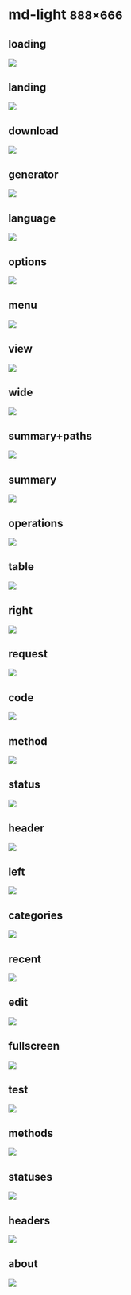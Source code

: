# md-light <small>888&times;666</small>

## loading

[![](./images/light_md_01_loading.png)](./images/light_md_01_loading.png)

## landing

[![](./images/light_md_02_landing.png)](./images/light_md_02_landing.png)

## download

[![](./images/light_md_03_download.png)](./images/light_md_03_download.png)

## generator

[![](./images/light_md_04_generator.png)](./images/light_md_04_generator.png)

## language

[![](./images/light_md_05_language.png)](./images/light_md_05_language.png)

## options

[![](./images/light_md_06_options.png)](./images/light_md_06_options.png)

## menu

[![](./images/light_md_07_menu.png)](./images/light_md_07_menu.png)

## view

[![](./images/light_md_08_view.png)](./images/light_md_08_view.png)

## wide

[![](./images/light_md_09_wide.png)](./images/light_md_09_wide.png)

## summary+paths

[![](./images/light_md_10_summary+paths.png)](./images/light_md_10_summary+paths.png)

## summary

[![](./images/light_md_11_summary.png)](./images/light_md_11_summary.png)

## operations

[![](./images/light_md_12_operations.png)](./images/light_md_12_operations.png)

## table

[![](./images/light_md_13_table.png)](./images/light_md_13_table.png)

## right

[![](./images/light_md_14_right.png)](./images/light_md_14_right.png)

## request

[![](./images/light_md_15_request.png)](./images/light_md_15_request.png)

## code

[![](./images/light_md_16_code.png)](./images/light_md_16_code.png)

## method

[![](./images/light_md_17_method.png)](./images/light_md_17_method.png)

## status

[![](./images/light_md_18_status.png)](./images/light_md_18_status.png)

## header

[![](./images/light_md_19_header.png)](./images/light_md_19_header.png)

## left

[![](./images/light_md_20_left.png)](./images/light_md_20_left.png)

## categories

[![](./images/light_md_21_categories.png)](./images/light_md_21_categories.png)

## recent

[![](./images/light_md_22_recent.png)](./images/light_md_22_recent.png)

## edit

[![](./images/light_md_23_edit.png)](./images/light_md_23_edit.png)

## fullscreen

[![](./images/light_md_24_fullscreen.png)](./images/light_md_24_fullscreen.png)

## test

[![](./images/light_md_25_test.png)](./images/light_md_25_test.png)

## methods

[![](./images/light_md_26_methods.png)](./images/light_md_26_methods.png)

## statuses

[![](./images/light_md_27_statuses.png)](./images/light_md_27_statuses.png)

## headers

[![](./images/light_md_28_headers.png)](./images/light_md_28_headers.png)

## about

[![](./images/light_md_29_about.png)](./images/light_md_29_about.png)

